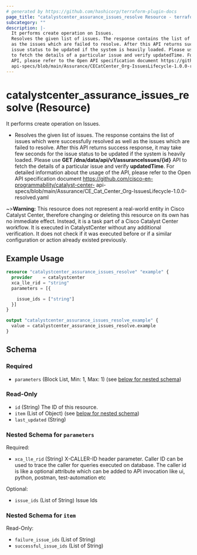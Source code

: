 ```yaml
---
# generated by https://github.com/hashicorp/terraform-plugin-docs
page_title: "catalystcenter_assurance_issues_resolve Resource - terraform-provider-catalystcenter"
subcategory: ""
description: |-
  It performs create operation on Issues.
  Resolves the given list of issues. The response contains the list of issues which were successfully resolved as well
  as the issues which are failed to resolve. After this API returns success response, it may take few seconds for the
  issue status to be updated if the system is heavily loaded. Please use GET /dna/data/api/v1/assuranceIssues/{id} API
  to fetch the details of a particular issue and verify updatedTime. For detailed information about the usage of the
  API, please refer to the Open API specification document https://github.com/cisco-en-programmability/catalyst-center-
  api-specs/blob/main/Assurance/CECatCenter_Org-IssuesLifecycle-1.0.0-resolved.yaml
---
```


# catalystcenter_assurance_issues_resolve (Resource)

It performs create operation on Issues.

- Resolves the given list of issues. The response contains the list of issues which were successfully resolved as well
as the issues which are failed to resolve. After this API returns success response, it may take few seconds for the
issue status to be updated if the system is heavily loaded. Please use **GET /dna/data/api/v1/assuranceIssues/{id}** API
to fetch the details of a particular issue and verify **updatedTime**. For detailed information about the usage of the
API, please refer to the Open API specification document https://github.com/cisco-en-programmability/catalyst-center-
api-specs/blob/main/Assurance/CE_Cat_Center_Org-IssuesLifecycle-1.0.0-resolved.yaml


~>**Warning:**
This resource does not represent a real-world entity in Cisco Catalyst Center, therefore changing or deleting this resource on its own has no immediate effect.
Instead, it is a task part of a Cisco Catalyst Center workflow. It is executed in CatalystCenter without any additional verification. It does not check if it was executed before or if a similar configuration or action already existed previously.

## Example Usage

```terraform
resource "catalystcenter_assurance_issues_resolve" "example" {
  provider    = catalystcenter
  xca_lle_rid = "string"
  parameters = [{

    issue_ids = ["string"]
  }]
}

output "catalystcenter_assurance_issues_resolve_example" {
  value = catalystcenter_assurance_issues_resolve.example
}
```

<!-- schema generated by tfplugindocs -->
## Schema

### Required

- `parameters` (Block List, Min: 1, Max: 1) (see [below for nested schema](#nestedblock--parameters))

### Read-Only

- `id` (String) The ID of this resource.
- `item` (List of Object) (see [below for nested schema](#nestedatt--item))
- `last_updated` (String)

<a id="nestedblock--parameters"></a>
### Nested Schema for `parameters`

Required:

- `xca_lle_rid` (String) X-CALLER-ID header parameter. Caller ID can be used to trace the caller for queries executed on database. The caller id is like a optional attribute which can be added to API invocation like ui, python, postman, test-automation etc

Optional:

- `issue_ids` (List of String) Issue Ids


<a id="nestedatt--item"></a>
### Nested Schema for `item`

Read-Only:

- `failure_issue_ids` (List of String)
- `successful_issue_ids` (List of String)
